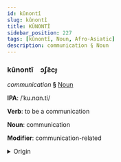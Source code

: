 ```yaml
---
id: kûnontî
slug: kûnontî
title: KÛNONTÎ
sidebar_position: 227
tags: [kûnontî, Noun, Afro-Asiatic]
description: communication § Noun
---
```


### kûnontî&emsp;<span kind="abugida">ɔʄƨ̃cɟ</span>

*communication* **§** [Noun](../../tags/Noun)

**IPA**: /ˈku.nɑn.ti/

**Verb**: to be a communication

**Noun**: communication

**Modifier**: communication-related

<details>
    <summary>Origin</summary>
    Oromo quunnamtii <br/>
    <em>Afro-Asiatic Language Family</em>
</details>